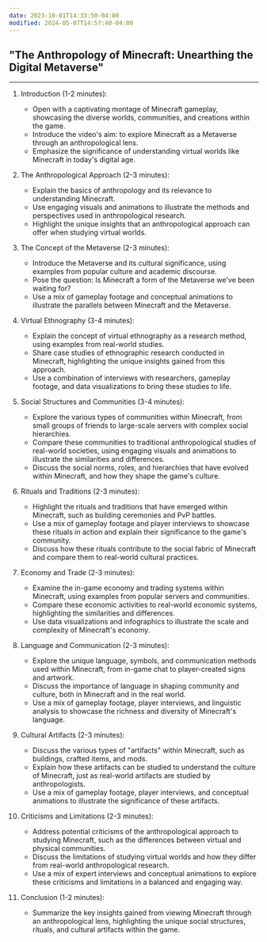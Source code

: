 ```yaml
---
date: 2023-10-01T14:33:50-04:00
modified: 2024-05-07T14:57:40-04:00
---
```

## "The Anthropology of Minecraft: Unearthing the Digital Metaverse"

---

1. Introduction (1-2 minutes):
   - Open with a captivating montage of Minecraft gameplay, showcasing the diverse worlds, communities, and creations within the game.
   - Introduce the video's aim: to explore Minecraft as a Metaverse through an anthropological lens.
   - Emphasize the significance of understanding virtual worlds like Minecraft in today's digital age.

2. The Anthropological Approach (2-3 minutes):
   - Explain the basics of anthropology and its relevance to understanding Minecraft.
   - Use engaging visuals and animations to illustrate the methods and perspectives used in anthropological research.
   - Highlight the unique insights that an anthropological approach can offer when studying virtual worlds.

3. The Concept of the Metaverse (2-3 minutes):
   - Introduce the Metaverse and its cultural significance, using examples from popular culture and academic discourse.
   - Pose the question: Is Minecraft a form of the Metaverse we've been waiting for?
   - Use a mix of gameplay footage and conceptual animations to illustrate the parallels between Minecraft and the Metaverse.

4. Virtual Ethnography (3-4 minutes):
   - Explain the concept of virtual ethnography as a research method, using examples from real-world studies.
   - Share case studies of ethnographic research conducted in Minecraft, highlighting the unique insights gained from this approach.
   - Use a combination of interviews with researchers, gameplay footage, and data visualizations to bring these studies to life.

5. Social Structures and Communities (3-4 minutes):
   - Explore the various types of communities within Minecraft, from small groups of friends to large-scale servers with complex social hierarchies.
   - Compare these communities to traditional anthropological studies of real-world societies, using engaging visuals and animations to illustrate the similarities and differences.
   - Discuss the social norms, roles, and hierarchies that have evolved within Minecraft, and how they shape the game's culture.

6. Rituals and Traditions (2-3 minutes):
   - Highlight the rituals and traditions that have emerged within Minecraft, such as building ceremonies and PvP battles.
   - Use a mix of gameplay footage and player interviews to showcase these rituals in action and explain their significance to the game's community.
   - Discuss how these rituals contribute to the social fabric of Minecraft and compare them to real-world cultural practices.

7. Economy and Trade (2-3 minutes):
   - Examine the in-game economy and trading systems within Minecraft, using examples from popular servers and communities.
   - Compare these economic activities to real-world economic systems, highlighting the similarities and differences.
   - Use data visualizations and infographics to illustrate the scale and complexity of Minecraft's economy.

8. Language and Communication (2-3 minutes):
   - Explore the unique language, symbols, and communication methods used within Minecraft, from in-game chat to player-created signs and artwork.
   - Discuss the importance of language in shaping community and culture, both in Minecraft and in the real world.
   - Use a mix of gameplay footage, player interviews, and linguistic analysis to showcase the richness and diversity of Minecraft's language.

9. Cultural Artifacts (2-3 minutes):
   - Discuss the various types of "artifacts" within Minecraft, such as buildings, crafted items, and mods.
   - Explain how these artifacts can be studied to understand the culture of Minecraft, just as real-world artifacts are studied by anthropologists.
   - Use a mix of gameplay footage, player interviews, and conceptual animations to illustrate the significance of these artifacts.

10. Criticisms and Limitations (2-3 minutes):
    - Address potential criticisms of the anthropological approach to studying Minecraft, such as the differences between virtual and physical communities.
    - Discuss the limitations of studying virtual worlds and how they differ from real-world anthropological research.
    - Use a mix of expert interviews and conceptual animations to explore these criticisms and limitations in a balanced and engaging way.

11. Conclusion (1-2 minutes):
    - Summarize the key insights gained from viewing Minecraft through an anthropological lens, highlighting the unique social structures, rituals, and cultural artifacts within the game.